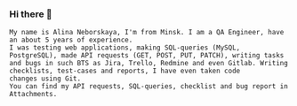 ### Hi there 👋
``` 
Му name is Alina Neborskaya, I'm from Minsk. I am a QA Engineer, have an about 5 years of experience. 
I was testing web applications, making SQL-queries (MySQL, PostgreSQL), made API requests (GET, POST, PUT, PATCH), writing tasks 
and bugs in such BTS as Jira, Trello, Redmine and even Gitlab. Writing checklists, test-cases and reports, I have even taken code 
changes using Git. 
You can find my API requests, SQL-queries, checklist and bug report in Attachments. 
```




<!--
**AlinaNeborskaya/AlinaNeborskaya** is a ✨ _special_ ✨ repository because its `README.md` (this file) appears on your GitHub profile.

Here are some ideas to get you started:

- 🔭 I’m currently working on ...
- 🌱 I’m currently learning ...
- 👯 I’m looking to collaborate on ...
- 🤔 I’m looking for help with ...
- 💬 Ask me about ...
- 📫 How to reach me: ...
- 😄 Pronouns: ...
- ⚡ Fun fact: ...
-->
